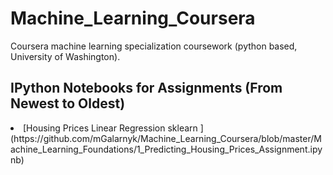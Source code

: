# Machine_Learning_Coursera
Coursera machine learning specialization coursework (python based, University of Washington). 

## IPython Notebooks for Assignments (From Newest to Oldest) 

  <li>[Housing Prices Linear Regression sklearn ](https://github.com/mGalarnyk/Machine_Learning_Coursera/blob/master/Machine_Learning_Foundations/1_Predicting_Housing_Prices_Assignment.ipynb) </li>

